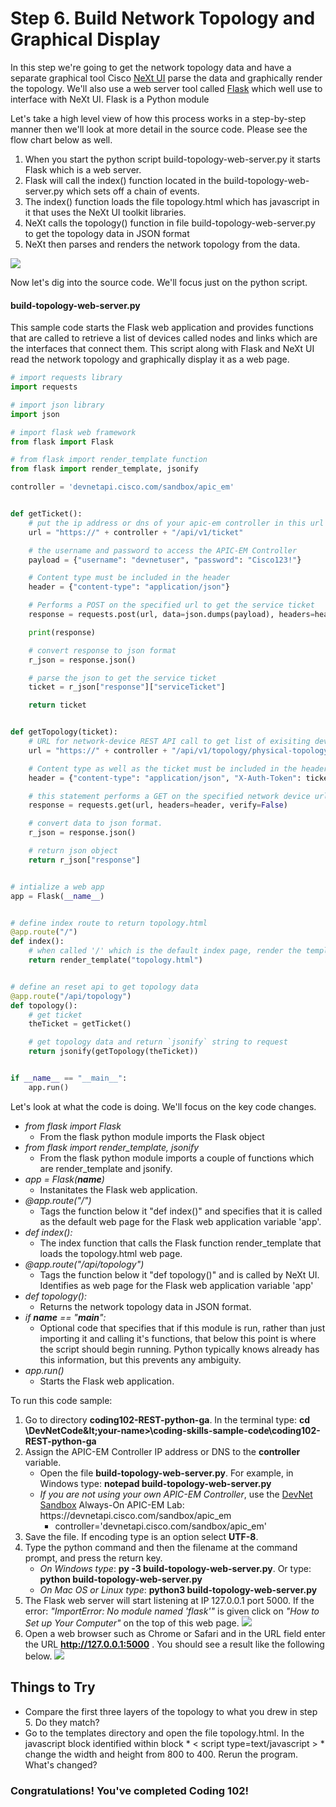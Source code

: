 # Step 6. Build Network Topology and Graphical Display

In this step we're going to get the network topology data and have a separate graphical tool Cisco [NeXt UI](https://developer.cisco.com/site/neXt/) parse the data and graphically render the topology.  We'll also use a web server tool called [Flask](http://flask.pocoo.org/) which well use to interface with NeXt UI.  Flask is a Python module

Let's take a high level view of how this process works in a step-by-step manner then we'll look at more detail in the source code.  Please see the flow chart below as well.
1.  When you start the python script build-topology-web-server.py it starts Flask which is a web server.  
2.  Flask will call the index() function located in the build-topology-web-server.py which sets off a chain of events.
3.  The index() function loads the file topology.html which has javascript in it that uses the NeXt UI toolkit libraries.  
4.  NeXt calls the topology() function in file build-topology-web-server.py to get the topology data in JSON format
5.  NeXt then parses and renders the network topology from the data.

![](/posts/files/coding-102-rest-python-ga/assets/images/web-flow.png)


Now let's dig into the source code.  We'll focus just on the python script.
#### build-topology-web-server.py
This sample code starts the Flask web application and provides functions that are called to retrieve a list of devices called nodes and links which are the interfaces that connect them. This script along with Flask and NeXt UI read the network topology and graphically display it as a web page.


```python
# import requests library
import requests

# import json library
import json

# import flask web framework
from flask import Flask

# from flask import render_template function
from flask import render_template, jsonify

controller = 'devnetapi.cisco.com/sandbox/apic_em'


def getTicket():
    # put the ip address or dns of your apic-em controller in this url
    url = "https://" + controller + "/api/v1/ticket"

    # the username and password to access the APIC-EM Controller
    payload = {"username": "devnetuser", "password": "Cisco123!"}

    # Content type must be included in the header
    header = {"content-type": "application/json"}

    # Performs a POST on the specified url to get the service ticket
    response = requests.post(url, data=json.dumps(payload), headers=header, verify=False)

    print(response)

    # convert response to json format
    r_json = response.json()

    # parse the json to get the service ticket
    ticket = r_json["response"]["serviceTicket"]

    return ticket


def getTopology(ticket):
    # URL for network-device REST API call to get list of exisiting devices on the network.
    url = "https://" + controller + "/api/v1/topology/physical-topology"

    # Content type as well as the ticket must be included in the header
    header = {"content-type": "application/json", "X-Auth-Token": ticket}

    # this statement performs a GET on the specified network device url
    response = requests.get(url, headers=header, verify=False)

    # convert data to json format.
    r_json = response.json()

    # return json object
    return r_json["response"]


# intialize a web app
app = Flask(__name__)


# define index route to return topology.html
@app.route("/")
def index():
    # when called '/' which is the default index page, render the template 'topology.html'
    return render_template("topology.html")


# define an reset api to get topology data
@app.route("/api/topology")
def topology():
    # get ticket
    theTicket = getTicket()

    # get topology data and return `jsonify` string to request
    return jsonify(getTopology(theTicket))


if __name__ == "__main__":
    app.run()
```

Let's look at what the code is doing.  We'll focus on the key code changes.
* *from flask import Flask*
    * From the flask python module imports the Flask object
* *from flask import render_template, jsonify*
    * From the flask python module imports a couple of functions which are render_template and jsonify.
* *app = Flask(__name__)*
    * Instanitates the Flask web application.
* *@app.route("/")*
    * Tags the function below it "def index()" and specifies that it is called as the default web page for the Flask web application variable 'app'.
* *def index():*
    * The index function that calls the Flask function render_template that loads the topology.html web page.
* *@app.route("/api/topology")*
    * Tags the function below it "def topology()" and is called by NeXt UI.  Identifies as web page for the Flask web application variable 'app'
* *def topology():*
    * Returns the network topology data in JSON format.
* *if __name__ == "__main__":*
    * Optional code that specifies that if this module is run, rather than just importing it and calling it's functions, that below this point is where the script should begin running.  Python typically knows already has this information, but this prevents any ambiguity.
* *app.run()*
    * Starts the Flask web application.


To run this code sample:
1. Go to directory **coding102-REST-python-ga**.  In the terminal type:
    **cd \DevNetCode\&lt;your-name&gt;\coding-skills-sample-code\coding102-REST-python-ga**
2. Assign the APIC-EM Controller IP address or DNS to the **controller** variable.
    * Open the file **build-topology-web-server.py**.  For example, in Windows type: **notepad build-topology-web-server.py**
    * *If you are not using your own APIC-EM Controller*, use the [DevNet Sandbox](https://developer.cisco.com/site/devnet/sandbox/) Always-On APIC-EM Lab: https[]()://devnetapi.cisco.com/sandbox/apic_em
        * controller='devnetapi.cisco.com/sandbox/apic_em'
3. Save the file. If encoding type is an option select **UTF-8**.
4. Type the python command and then the filename at the command prompt, and press the return key.
    * *On Windows type*: **py -3 build-topology-web-server.py**.  Or type: **python build-topology-web-server.py**
    * *On Mac OS or Linux type*: **python3 build-topology-web-server.py**
5. The Flask web server will start listening at IP 127.0.0.1 port 5000.  If the error: *"ImportError: No module named 'flask'"* is given click on *"How to Set up Your Computer"* on the top of this web page.
![](/posts/files/coding-102-rest-python-ga/assets/images/webapp-start.png)
6.  Open a web browser such as Chrome or Safari and in the URL field enter the URL **http://127.0.0.1:5000** .  You should see a result like the following below.
![](/posts/files/coding-102-rest-python-ga/assets/images/topology-graph.png)


## Things to Try
* Compare the first three layers of the topology to what you drew in step 5.  Do they match?
* Go to the templates directory and open the file topology.html.  In the javascript block identified within block * &lt; script type=text/javascript &gt; * change the width and height from 800 to 400. Rerun the program. What's changed?


### Congratulations!  You've completed Coding 102!
